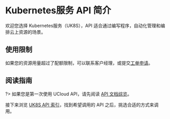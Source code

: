



# Kubernetes服务 API 简介

欢迎您选择 Kubernetes服务（UK8S），API 适合通过编写程序，自动化管理和编排云上资源的场景。

## 使用限制

如果您的资源用量超过了配额限制，可以联系客户经理，或提交[工单申请](https://accountv2.ucloud.cn/work_ticket)。

## 阅读指南

?> 如果您是第一次使用 UCloud API，请先阅读 [API 文档综览](/api/summary/)。

接下来浏览 [UK8S API 索引](api/uk8s-api/index.md)，找到希望调用的 API 之后，挑选合适的方式来调用。





